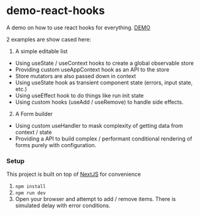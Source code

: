 # demo-react-hooks

A demo on how to use react hooks for everything. [DEMO](https://demo-react-hooks-3lt8ehjye.now.sh/)

2 examples are show cased here:

1. A simple editable list

- Using useState / useContext hooks to create a global observable store
- Providing custom useAppContext hook as an API to the store
- Store mutators are also passed down in context
- Using useState hook as transient component state (errors, input state, etc.)
- Using useEffect hook to do things like run init state
- Using custom hooks (useAdd / useRemove) to handle side effects.

2. A Form builder

- Using custom useHandler to mask complexity of getting data from context / state
- Providing a API to build complex / performant conditional rendering of forms purely with configuration.

### Setup

This project is built on top of [NextJS](http://nextjs.org) for convenience

1. `npm install`
2. `npm run dev`
3. Open your browser and attempt to add / remove items. There is simulated delay with error conditions.

